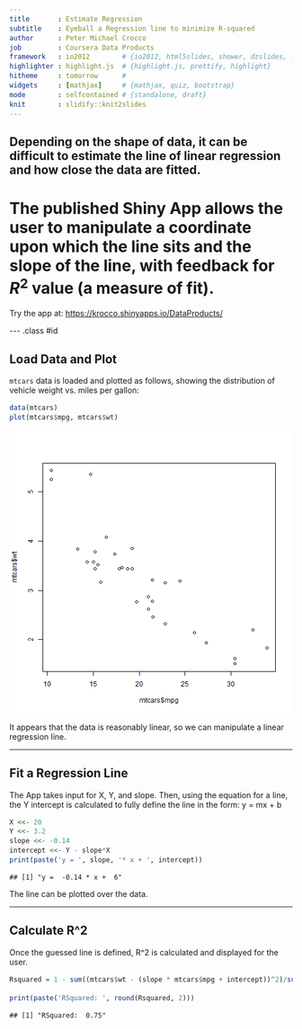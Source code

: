 ```yaml
---
title       : Estimate Regression
subtitle    : Eyeball a Regression line to minimize R-squared
author      : Peter Michael Crocco
job         : Coursera Data Products
framework   : io2012        # {io2012, html5slides, shower, dzslides, ...}
highlighter : highlight.js  # {highlight.js, prettify, highlight}
hitheme     : tomorrow      # 
widgets     : [mathjax]     # {mathjax, quiz, bootstrap}
mode        : selfcontained # {standalone, draft}
knit        : slidify::knit2slides
---
```


## Depending on the shape of data, it can be difficult to estimate the line of linear regression and how close the data are fitted.
# The published Shiny App allows the user to manipulate a coordinate upon which the line sits and the slope of the line, with feedback for $R^2$ value (a measure of fit).

Try the app at: https://krocco.shinyapps.io/DataProducts/

--- .class #id 

## Load Data and Plot

`mtcars` data is loaded and plotted as follows, showing the distribution of vehicle weight vs. miles per gallon:


```r
data(mtcars)
plot(mtcars$mpg, mtcars$wt)
```

![plot of chunk unnamed-chunk-1](assets/fig/unnamed-chunk-1-1.png)

It appears that the data is reasonably linear, so we can manipulate a linear regression line.

---

## Fit a Regression Line

The App takes input for X, Y, and slope. Then, using the equation for a line, the Y intercept is calculated to fully define the line in the form:
y = mx + b


```r
X <<- 20 
Y <<- 3.2
slope <<- -0.14
intercept <<- Y - slope*X
print(paste('y = ', slope, '* x + ', intercept))
```

```
## [1] "y =  -0.14 * x +  6"
```

The line can be plotted over the data.

---

## Calculate R^2

Once the guessed line is defined, R^2 is calculated and displayed for the user.


```r
Rsquared = 1 - sum((mtcars$wt - (slope * mtcars$mpg + intercept))^2)/sum((mtcars$wt - Y)^2)

print(paste('RSquared: ', round(Rsquared, 2)))
```

```
## [1] "RSquared:  0.75"
```

